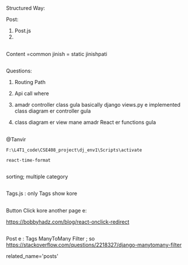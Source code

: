 ##

Structured Way: 

Post: 
1. Post.js
2. 

##

Content =common jinish = static jinishpati
##

##

Questions: 

1. Routing Path 
2. Api call where

1. amadr controller class gula basically django views.py  e implemented 
class diagram er controller gula 
2.  class diagram er view mane amadr React er functions gula


##
@Tanvir

```
F:\L4T1_code\CSE408_project\dj_env1\Scripts\activate

react-time-format
```

##

sorting; multiple category 

##
Tags.js : only Tags show kore 


## 

Button Click kore another page e: 

https://bobbyhadz.com/blog/react-onclick-redirect 


## 

Post e : Tags ManyToMany Filter ; so 
https://stackoverflow.com/questions/2218327/django-manytomany-filter

related_name='posts'